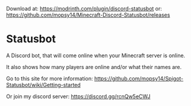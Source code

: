 Download at: 
https://modrinth.com/plugin/discord-statusbot
or:
https://github.com/mopsy14/Minecraft-Discord-Statusbot/releases

# Statusbot
A Discord bot, that will come online when your Minecraft server is online.

It also shows how many players are online and/or what their names are.


Go to this site for more information: https://github.com/mopsy14/Spigot-Statusbot/wiki/Getting-started

Or join my discord server: https://discord.gg/rcnQw5eCWJ
